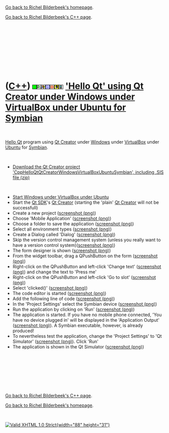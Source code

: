 [Go back to Richel Bilderbeek's homepage](index.htm).

[Go back to Richel Bilderbeek's C++ page](Cpp.htm).

 

 

 

 

 

([C++](Cpp.htm)) ![OKAY](PicGreen.png)![Qt Creator](PicQtCreator.png)![Window](PicWindows.png)![VirtualBox](PicVirtualBox.png)![Ubuntu](PicUbuntu.png)![Symbian](PicSymbian.png)![Mobile](PicMobile.png) ['Hello Qt' using Qt Creator under Windows under VirtualBox under Ubuntu for Symbian](CppHelloQtQtCreatorWindowsVirtualBoxUbuntuSymbian.htm)
=====================================================================================================================================================================================================================================================================================================================================================

 

[Hello Qt](CppHelloQt.htm) program using [Qt Creator](CppQtCreator.htm)
under [Windows](CppWindows.htm) under [VirtualBox](CppVirtualBox.htm)
under [Ubuntu](CppUbuntu.htm) for [Symbian](CppSymbian.htm).

 

-   [Download the Qt Creator project
    'CppHelloQtQtCreatorWindowsVirtualBoxUbuntuSymbian', including .SIS
    file (zip)](CppHelloQtQtCreatorWindowsVirtualBoxUbuntuSymbian.zip)

 

-   [Start Windows under VirtualBox under
    Ubuntu](CppWindowsVirtualBoxUbuntu.htm)
-   Start the [Qt SDK](CppQtSdk.htm)'s [Qt Creator](CppQtCreator.htm)
    (starting the 'plain' [Qt Creator](CppQtCreator.htm) will not
    be successfull)
-   Create a new project
    ([screenshot (png)](CppHelloQtQtCreatorWindowsVirtualBoxUbuntuSymbian1.png))
-   Choose 'Mobile Application'
    ([screenshot (png)](CppHelloQtQtCreatorWindowsVirtualBoxUbuntuSymbian2.png))
-   Choose a folder to save the application
    ([screenshot (png)](CppHelloQtQtCreatorWindowsVirtualBoxUbuntuSymbian3.png))
-   Select all environment types
    ([screenshot (png)](CppHelloQtQtCreatorWindowsVirtualBoxUbuntuSymbian4.png))
-   Create a Dialog called 'Dialog'
    ([screenshot (png)](CppHelloQtQtCreatorWindowsVirtualBoxUbuntuSymbian5.png))
-   Skip the version control management system (unless you really want
    to have a version control
    system)([screenshot (png)](CppHelloQtQtCreatorWindowsVirtualBoxUbuntuSymbian6.png))
-   The form designer is shown
    ([screenshot (png)](CppHelloQtQtCreatorWindowsVirtualBoxUbuntuSymbian7.png))
-   From the widget toolbar, drag a QPushButton on the form
    ([screenshot (png)](CppHelloQtQtCreatorWindowsVirtualBoxUbuntuSymbian8.png))
-   Right-click on the QPushButton and left-click 'Change text'
    ([screenshot (png)](CppHelloQtQtCreatorWindowsVirtualBoxUbuntuSymbian9.png))
    and change the text to 'Press me'
-   Right-click on the QPushButton and left-click 'Go to slot'
    ([screenshot (png)](CppHelloQtQtCreatorWindowsVirtualBoxUbuntuSymbian10.png))
-   Select 'clicked()'
    ([screenshot (png)](CppHelloQtQtCreatorWindowsVirtualBoxUbuntuSymbian11.png))
-   The code editor is started
    ([screenshot (png)](CppHelloQtQtCreatorWindowsVirtualBoxUbuntuSymbian12.png))
-   Add the following line of code
    ([screenshot (png)](CppHelloQtQtCreatorWindowsVirtualBoxUbuntuSymbian13.png))
-   In the 'Project Settings' select the Symbian device
    ([screenshot (png)](CppHelloQtQtCreatorWindowsVirtualBoxUbuntuSymbian14.png))
-   Run the application by clicking on 'Run'
    ([screenshot (png)](CppHelloQtQtCreatorWindowsVirtualBoxUbuntuSymbian15.png))
-   The application is started. If you have no mobile phone connected,
    'You have no device plugged in' will be displayed in the
    'Application Output'
    ([screenshot (png)](CppHelloQtQtCreatorWindowsVirtualBoxUbuntuSymbian16.png)).
    A Symbian executable, however, is already produced!
-   To nevertheless test the application, change the 'Project Settings'
    to 'Qt Simulator'
    ([screenshot (png)](CppHelloQtQtCreatorWindowsVirtualBoxUbuntuSymbian17.png)).
    Click 'Run'
-   The application is shown in the Qt Simulator
    ([screenshot (png)](CppHelloQtQtCreatorWindowsVirtualBoxUbuntuSymbian18.png))

 

 

 

 

[Go back to Richel Bilderbeek's C++ page](Cpp.htm).

[Go back to Richel Bilderbeek's homepage](index.htm).

 

[![Valid XHTML 1.0 Strict](valid-xhtml10.png){width="88"
height="31"}](http://validator.w3.org/check?uri=referer)
